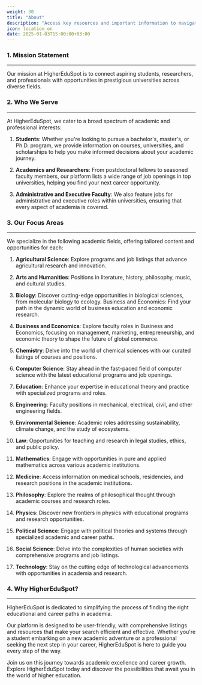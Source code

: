 ```yaml
---
weight: 30
title: "About"
description: "Access key resources and important information to navigate HigherEduSpot with ease."
icon: location_on
date: 2025-01-03T15:00:00+03:00
--- 
```


### 1. Mission Statement

---

Our mission at HigherEduSpot is to connect aspiring students, researchers, and professionals with opportunities in prestigious universities across diverse fields.

### 2. Who We Serve

---

At HigherEduSpot, we cater to a broad spectrum of academic and professional interests:

1. **Students**: Whether you're looking to pursue a bachelor's, master's, or Ph.D. program, we provide information on courses, universities, and scholarships to help you make informed decisions about your academic journey.

2. **Academics and Researchers**: From postdoctoral fellows to seasoned faculty members, our platform lists a wide range of job openings in top universities, helping you find your next career opportunity.

3. **Administrative and Executive Faculty**: We also feature jobs for administrative and executive roles within universities, ensuring that every aspect of academia is covered.

### 3. Our Focus Areas

---

We specialize in the following academic fields, offering tailored content and opportunities for each:

1. **Agricultural Science**: Explore programs and job listings that advance agricultural research and innovation.

2. **Arts and Humanities**:
Positions in literature, history, philosophy, music, and cultural studies.

3. **Biology**: Discover cutting-edge opportunities in biological sciences, from molecular biology to ecology.
Business and Economics: Find your path in the dynamic world of business education and economic research.

4. **Business and Economics**: 
Explore faculty roles in Business and Economics, focusing on management, marketing, entrepreneurship, and economic theory to shape the future of global commerce.

5. **Chemistry**: Delve into the world of chemical sciences with our curated listings of courses and positions.

6. **Computer Science**: Stay ahead in the fast-paced field of computer science with the latest educational programs and job openings.

7. **Education**: 
Enhance your expertise in educational theory and practice with specialized programs and roles.

8. **Engineering**:
Faculty positions in mechanical, electrical, civil, and other engineering fields.

9. **Environmental Science**:
Academic roles addressing sustainability, climate change, and the study of ecosystems.

10. **Law**:
Opportunities for teaching and research in legal studies, ethics, and public policy.

11. **Mathematics**: 
Engage with opportunities in pure and applied mathematics across various academic institutions.

12. **Medicine**: 
Access information on medical schools, residencies, and research positions in the academic institutions.

13. **Philosophy**: 
Explore the realms of philosophical thought through academic courses and research roles.

14. **Physics**: 
Discover new frontiers in physics with educational programs and research opportunities.

15. **Political Science**: 
Engage with political theories and systems through specialized academic and career paths.

16. **Social Science**: 
Delve into the complexities of human societies with comprehensive programs and job listings.

17. **Technology**: 
Stay on the cutting edge of technological advancements with opportunities in academia and research.

### 4. Why HigherEduSpot?

---

HigherEduSpot is dedicated to simplifying the process of finding the right educational and career paths in academia. 

Our platform is designed to be user-friendly, with comprehensive listings and resources that make your search efficient and effective. Whether you're a student embarking on a new academic adventure or a professional seeking the next step in your career, HigherEduSpot is here to guide you every step of the way.

Join us on this journey towards academic excellence and career growth. Explore HigherEduSpot today and discover the possibilities that await you in the world of higher education.